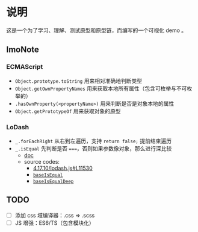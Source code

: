 # 说明

这是一个为了学习、理解、测试原型和原型链，而编写的一个可视化 demo 。

## ImoNote

### ECMAScript

- `Object.prototype.toString` 用来相对准确地判断类型
- `Object.getOwnPropertyNames` 用来获取本地所有属性（包含可枚举与不可枚举的）
- `.hasOwnProperty(<propertyName>)` 用来判断是否是对象本地的属性
- `Object.getPrototypeOf` 用来获取对象的原型

### LoDash

- `_.forEachRight` 从右到左遍历，支持 `return false;` 提前结束遍历
- `_.isEqual` 先判断是否 `===`，否则如果参数像对象，那么进行深比较 
  - [doc](https://lodash.com/docs/4.17.10#isEqual)
  - source codes:
    - [4.17.10/lodash.js#L11530](https://github.com/lodash/lodash/blob/4.17.10/lodash.js#L11530)
    - [`baseIsEqual`](https://github.com/lodash/lodash/blob/master/.internal/baseIsEqual.js)
    - [`baseIsEqualDeep`](https://github.com/lodash/lodash/blob/master/.internal/baseIsEqualDeep.js)

## TODO

- [ ] 添加 css 域编译器：.css => .scss
- [ ] JS 增强：ES6/TS（包含模块化）